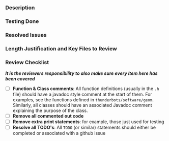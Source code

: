 <!---
This file outlines a list of common things that should be addressed when opening a PR. It's built from previous issues we've seen in a lot of pull requests. If you notice something that's being noted in a lot of PRs, it should probably be added here to help save people time in the future.

Please fill out the following before requesting review on this PR!
-->

### Description

<!--
    Give a high-level description of the changes in this PR
-->

### Testing Done

<!--
    Outline any testing that was done for these changes. This could be unit tests, integration tests,etc.
-->

### Resolved Issues

<!--
    Link any issues that this PR resolved. Ex. `resolves #1, closes #2, fixes #5` (note that they MUST be specified like this so Github can automatically close them then this PR merges)
-->

### Length Justification and Key Files to Review

<!-- 
    If this pull request is longer then **500** lines (additions + deletions), please justify here why we *cannot* break this up into multiple pull requests and list the key files that contain the main content of your PR 
-->

### Review Checklist

<!--
    (Please check every item to indicate your code complies with it (by changing `[ ]`->`[x]`). This will hopefully save both you and the reviewer(s) a lot of time!)
-->

**_It is the reviewers responsibility to also make sure every item here has been covered_**

- [ ] **Function & Class comments**: All function definitions (usually in the `.h` file) should have a javadoc style comment at the start of them. For examples, see the functions defined in `thunderbots/software/geom`. Similarly, all classes should have an associated Javadoc comment explaining the purpose of the class.
- [ ] **Remove all commented out code**
- [ ] **Remove extra print statements**: for example, those just used for testing
- [ ] **Resolve all TODO's**: All `TODO` (or similar) statements should either be completed or associated with a github issue

<!--
    Feel free to make additions of things that we should be checking to this file if you think there's something missing!!!!
    At the same time, consider that adding things to this list increases the burden on everyone opening a pull request. 
    Perhaps there is a way we can automatically enforce whatever item you want to add?
-->
